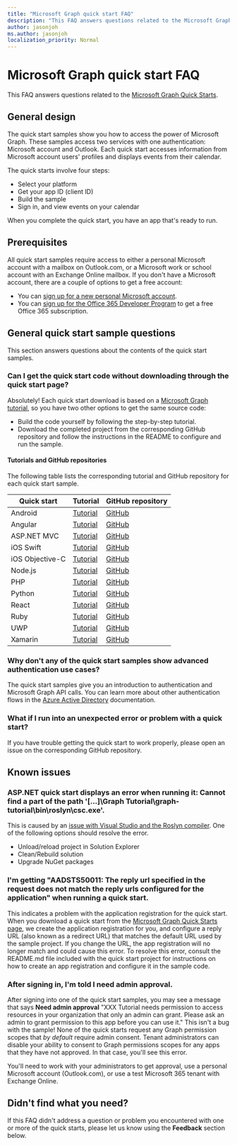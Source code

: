```yaml
---
title: "Microsoft Graph quick start FAQ"
description: "This FAQ answers questions related to the Microsoft Graph Quick Starts."
author: jasonjoh
ms.author: jasonjoh
localization_priority: Normal
---
```


# Microsoft Graph quick start FAQ

This FAQ answers questions related to the [Microsoft Graph Quick Starts](https://developer.microsoft.com/graph/quick-start).

## General design

The quick start samples show you how to access the power of Microsoft Graph. These samples access two services with one authentication: Microsoft account and Outlook. Each quick start accesses information from Microsoft account users' profiles and displays events from their calendar.

The quick starts involve four steps:

- Select your platform
- Get your app ID (client ID)
- Build the sample
- Sign in, and view events on your calendar

When you complete the quick start, you have an app that's ready to run.

## Prerequisites

All quick start samples require access to either a personal Microsoft account with a mailbox on Outlook.com, or a Microsoft work or school account with an Exchange Online mailbox. If you don't have a Microsoft account, there are a couple of options to get a free account:

- You can [sign up for a new personal Microsoft account](https://signup.live.com/signup?wa=wsignin1.0&rpsnv=12&ct=1454618383&rver=6.4.6456.0&wp=MBI_SSL_SHARED&wreply=https://mail.live.com/default.aspx&id=64855&cbcxt=mai&bk=1454618383&uiflavor=web&uaid=b213a65b4fdc484382b6622b3ecaa547&mkt=E-US&lc=1033&lic=1).
- You can [sign up for the Office 365 Developer Program](https://developer.microsoft.com/office/dev-program) to get a free Office 365 subscription.

## General quick start sample questions

<!-- markdownlint-disable MD026 -->

This section answers questions about the contents of the quick start samples.

### Can I get the quick start code without downloading through the quick start page?

Absolutely! Each quick start download is based on a [Microsoft Graph tutorial](tutorials.yml), so you have two other options to get the same source code:

- Build the code yourself by following the step-by-step tutorial.
- Download the completed project from the corresponding GitHub repository and follow the instructions in the README to configure and run the sample.

#### Tutorials and GitHub repositories

The following table lists the corresponding tutorial and GitHub repository for each quick start sample.

| Quick start | Tutorial | GitHub repository |
|-------------|----------|-------------------|
| Android | [Tutorial](/graph/tutorials/android) | [GitHub](https://github.com/microsoftgraph/msgraph-training-android) |
| Angular | [Tutorial](/graph/tutorials/angular) | [GitHub](https://github.com/microsoftgraph/msgraph-training-angularspa) |
| ASP.NET MVC | [Tutorial](/learn/modules/msgraph-build-aspnetmvc-apps) | [GitHub](https://github.com/microsoftgraph/msgraph-training-aspnetmvcapp) |
| iOS Swift | [Tutorial](/graph/tutorials/ios-swift) | [GitHub](https://github.com/microsoftgraph/msgraph-training-ios-swift) |
| iOS Objective-C | [Tutorial](/graph/tutorials/ios-objectivec) | [GitHub](https://github.com/microsoftgraph/msgraph-training-ios-objectivec) |
| Node.js | [Tutorial](/graph/tutorials/node) | [GitHub](https://github.com/microsoftgraph/msgraph-training-nodeexpressapp) |
| PHP | [Tutorial](/graph/tutorials/php) | [GitHub](https://github.com/microsoftgraph/msgraph-training-phpapp) |
| Python | [Tutorial](/graph/tutorials/python) | [GitHub](https://github.com/microsoftgraph/msgraph-training-pythondjangoapp) |
| React | [Tutorial](/graph/tutorials/react) | [GitHub](https://github.com/microsoftgraph/msgraph-training-reactspa) |
| Ruby | [Tutorial](/graph/tutorials/ruby) | [GitHub](https://github.com/microsoftgraph/msgraph-training-rubyrailsapp) |
| UWP | [Tutorial](/graph/tutorials/uwp) | [GitHub](https://github.com/microsoftgraph/msgraph-training-uwp) |
| Xamarin | [Tutorial](/graph/tutorials/xamarin) | [GitHub](https://github.com/microsoftgraph/msgraph-training-xamarin) |

### Why don't any of the quick start samples show advanced authentication use cases?

The quick start samples give you an introduction to authentication and Microsoft Graph API calls. You can learn more about other authentication flows in the [Azure Active Directory](/azure/active-directory/develop/authentication-scenarios) documentation.

### What if I run into an unexpected error or problem with a quick start?

If you have trouble getting the quick start to work properly, please open an issue on the corresponding GitHub repository.

## Known issues

### ASP.NET quick start displays an error when running it: Cannot find a part of the path '[...]\Graph Tutorial\graph-tutorial\bin\roslyn\csc.exe'.

This is caused by an [issue with Visual Studio and the Roslyn compiler](https://github.com/dotnet/roslyn/issues/15556). One of the following options should resolve the error.

- Unload/reload project in Solution Explorer
- Clean/Rebuild solution
- Upgrade NuGet packages

### I'm getting "AADSTS50011: The reply url specified in the request does not match the reply urls configured for the application" when running a quick start.

This indicates a problem with the application registration for the quick start. When you download a quick start from the [Microsoft Graph Quick Starts page](https://developer.microsoft.com/graph/quick-start), we create the application registration for you, and configure a reply URL (also known as a redirect URL) that matches the default URL used by the sample project. If you change the URL, the app registration will no longer match and could cause this error. To resolve this error, consult the README.md file included with the quick start project for instructions on how to create an app registration and configure it in the sample code.

### After signing in, I'm told I need admin approval.

After signing into one of the quick start samples, you may see a message that says **Need admin approval** "XXX Tutorial needs permission to access resources in your organization that only an admin can grant. Please ask an admin to grant permission to this app before you can use it." This isn't a bug with the sample! None of the quick starts request any Graph permission scopes that *by default* require admin consent. Tenant administrators can disable your ability to consent to Graph permissions scopes for any apps that they have not approved. In that case, you'll see this error.

You'll need to work with your administrators to get approval, use a personal Microsoft account (Outlook.com), or use a test Microsoft 365 tenant with Exchange Online.

## Didn't find what you need?

If this FAQ didn't address a question or problem you encountered with one or more of the quick starts, please let us know using the **Feedback** section below.
